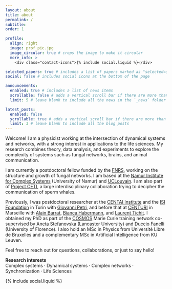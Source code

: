 ```yaml
---
layout: about
title: about
permalink: /
subtitle: 
order: 1

profile:
  align: right
  image: prof_pic.jpg
  image_circular: true # crops the image to make it circular
  more_info: >
    <div class="contact-icons">{% include social.liquid %}</div>

selected_papers: true # includes a list of papers marked as "selected={true}"
social: false # includes social icons at the bottom of the page

announcements:
  enabled: true # includes a list of news items
  scrollable: false # adds a vertical scroll bar if there are more than 3 news items
  limit: 5 # leave blank to include all the news in the `_news` folder

latest_posts:
  enabled: false
  scrollable: true # adds a vertical scroll bar if there are more than 3 new posts items
  limit: 3 # leave blank to include all the blog posts
---
```


Welcome! I am a physicist working at the intersection of dynamical systems and networks, with a strong interest in applications to the life sciences. My research combines theory, data analysis, and experiments to explore the complexity of systems such as fungal networks, brains, and animal communication.

I am currently a postdoctoral fellow funded by the [FNRS](https://www.frs-fnrs.be/en/), working on the structure and growth of fungal networks. I am based at the [Namur Institute for Complex Systems](https://www.naxys.be/) (University of Namur) and [UCLouvain](https://uclouvain.be/en/research-institutes/eli/elim/team-mycology.html). I am also part of [Project CETI](https://www.projectceti.org/), a large interdisciplinary collaboration trying to decipher the communication of sperm whales.

Previously, I was postdoctoral researcher at the [CENTAI Institute](https://centai.eu/) and the [ISI Foundation](https://isi.it) in Turin with [Giovanni Petri](https://lordgrilo.github.io/), and before that at [CENTURI](http://centuri-livingsystems.org/) in Marseille with [Alain Barrat](http://www.cpt.univ-mrs.fr/~barrat/), [Bianca Habermann](http://www.ibdm.univ-mrs.fr/equipe/computational-biology/), and [Laurent Tichit](http://iml.univ-mrs.fr/~tichit/).
I obtained my PhD as part of the [COSMOS](https://cordis.europa.eu/project/id/642563) Marie Curie training network co-supervised by [Aneta Stefanovska](https://www.lancaster.ac.uk/physics/about-us/people/aneta-stefanovska) (Lancaster University) and [Duccio Fanelli](https://sites.google.com/site/ducciofanelli1/home) (University of Florence). I also hold an MSc in Physics from Université Libre de Bruxelles and a complementary MSc in Artificial Intelligence from KU Leuven.

Feel free to reach out for questions, collaborations, or just to say hello!

**Research interests**  
Complex systems · Dynamical systems · Complex networks · Synchronization · Life Sciences

<div class="contact-icons">{% include social.liquid %}</div>  